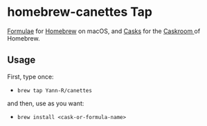 # homebrew-canettes Tap

[Formulae](https://github.com/Yann-R/homebrew-canettes/tree/main/Formula) for [Homebrew](https://brew.sh) on macOS, 
and [Casks](https://github.com/Yann-R/homebrew-canettes/tree/main/Casks) for the [Caskroom ](https://web.archive.org/web/20171226214719/https://caskroom.github.io) of Homebrew.

## Usage

First, type once:
- `brew tap Yann-R/canettes`

and then, use as you want:
- `brew install <cask-or-formula-name>`
